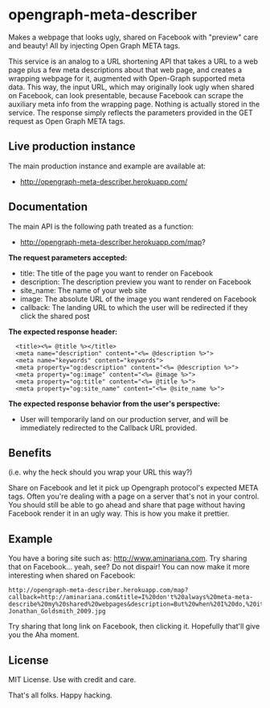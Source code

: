 opengraph-meta-describer
========================

Makes a webpage that looks ugly, shared on Facebook with "preview" care and beauty! All by injecting Open Graph META tags.

This service is an analog to a URL shortening API that takes a URL to a web page plus a few meta descriptions about that web page, and creates a wrapping webpage for it, augmented with Open-Graph supported meta data. This way, the input URL, which may originally look ugly when shared on Facebook, can look presentable, because Facebook can scrape the auxiliary meta info from the wrapping page. Nothing is actually stored in the service. The response simply reflects the parameters provided in the GET request as Open Graph META tags.


Live production instance
------------------------

The main production instance and example are available at:
- http://opengraph-meta-describer.herokuapp.com/

Documentation
-------------

The main API is the following path treated as a function:
- http://opengraph-meta-describer.herokuapp.com/map?

**The request parameters accepted:**
- title: The title of the page you want to render on Facebook
- description: The description preview you want to render on Facebook
- site_name: The name of your web site
- image: The absolute URL of the image you want rendered on Facebook
- callback: The landing URL to which the user will be redirected if they click the shared post

**The expected response header:**
```
  <title><%= @title %></title>
  <meta name="description" content="<%= @description %>">
  <meta name="keywords" content="keywords">
  <meta property="og:description" content="<%= @description %>">
  <meta property="og:image" content="<%= @image %>">
  <meta property="og:title" content="<%= @title %>">
  <meta property="og:site_name" content="<%= @site_name %>">
```

**The expected response behavior from the user's perspective:**
- User will temporarily land on our production server, and will be immediately redirected to the Callback URL provided.

Benefits
--------
(i.e. why the heck should you wrap your URL this way?)

Share on Facebook and let it pick up Opengraph protocol's expected META tags. Often you're dealing with a page on a server that's not in your control. You should still be able to go ahead and share that page without having Facebook render it in an ugly way. This is how you make it prettier.

Example
-------
You have a boring site such as: http://www.aminariana.com. Try sharing that on Facebook... yeah, see? Do not dispair! You can now make it more interesting when shared on Facebook:

```
http://opengraph-meta-describer.herokuapp.com/map?callback=http://aminariana.com&title=I%20don't%20always%20meta-meta-describe%20my%20shared%20webpages&description=But%20when%20I%20do,%20it's%20because%20I%20forgot%20to%20meta%20describe%20them%20in%20the%20original%20code&site_name=Amin%20Ariana&image=http://upload.wikimedia.org/wikipedia/commons/thumb/2/2a/Jonathan_Goldsmith_2009.jpg/400px-Jonathan_Goldsmith_2009.jpg
```

Try sharing that long link on Facebook, then clicking it. Hopefully that'll give you the Aha moment.

License
-------
MIT License. Use with credit and care.

That's all folks. Happy hacking.
